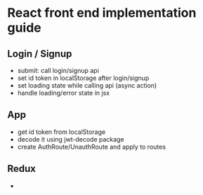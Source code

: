 # React front end implementation guide

## Login / Signup
- submit: call login/signup api
- set id token in localStorage after login/signup
- set loading state while calling api (async action)
- handle loading/error state in jsx

## App
- get id token from localStorage
- decode it using jwt-decode package
- create AuthRoute/UnauthRoute and apply to routes

## Redux
- 